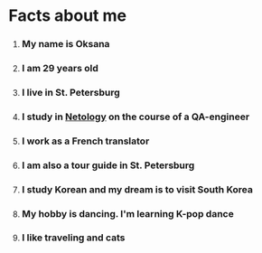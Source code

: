 # Facts about me

1. ### My name is Oksana 

2. ### I am 29 years old

3. ### I live in St. Petersburg

4. ### I study in [Netology](netology.ru) on the course of a QA-engineer

5. ### I work as a French translator

6. ### I am also a tour guide in St. Petersburg

7. ### I study Korean and my dream is to visit South Korea

8. ### My hobby is dancing. I'm learning K-pop dance 

9. ### I like traveling and cats